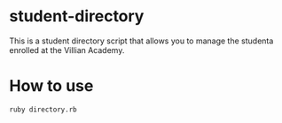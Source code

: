 # student-directory

This is a student directory script that allows you to manage the studenta enrolled at the Villian Academy.

# How to use

```shell
ruby directory.rb
```
